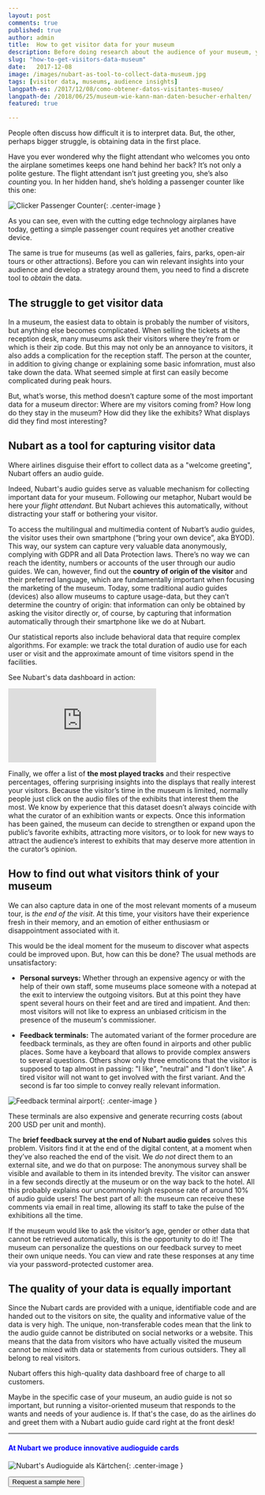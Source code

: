 ```yaml
---
layout: post 
comments: true 
published: true
author: admin
title:  How to get visitor data for your museum
description: Before doing research about the audience of your museum, you need to collect data first. This may not be as easy as it sounds.
slug: "how-to-get-visitors-data-museum"
date:   2017-12-08 
image: /images/nubart-as-tool-to-collect-data-museum.jpg 
tags: [visitor data, museums, audience insights]
langpath-es: /2017/12/08/como-obtener-datos-visitantes-museo/
langpath-de: /2018/06/25/museum-wie-kann-man-daten-besucher-erhalten/
featured: true

---
```


People often discuss how difficult it is to interpret data. But, the other, perhaps bigger struggle, is obtaining data in the first place.

Have you ever wondered why the flight attendant who welcomes you onto the airplane sometimes keeps one hand behind her back? It’s not only a polite
gesture. The flight attendant isn’t just greeting you, she’s also *counting* you. In her hidden hand, she’s holding a passenger counter like this one:

![Clicker Passenger Counter]({{site.baseurl}}/images/passanger-counter.jpg){: .center-image }

As you can see, even with the cutting edge technology airplanes have today, getting a simple passenger count requires yet another creative device.

The same is true for museums (as well as galleries, fairs, parks, open-air tours or other attractions). Before you can win relevant insights into your
audience and develop a strategy around them, you need to find a discrete tool to _obtain_ the data.

<!--more-->

## The struggle to get visitor data

In a museum, the easiest data to obtain is probably the number of visitors, but anything else becomes complicated. When selling the tickets at the
reception desk, many museums ask their visitors where they’re from or which is their zip code. But this may not only be an annoyance to visitors, it
also adds a complication for the reception staff. The person at the counter, in addition to giving change or explaining some basic infomration, must
also take down the data. What seemed simple at first can easily become complicated during peak hours.

But, what’s worse, this method doesn’t capture some of the most important data for a museum director: Where are  my visitors coming from? How long do they stay in the museum? How did
they like the exhibits? What displays did they find most interesting?

## Nubart as a tool for capturing visitor data

Where airlines disguise their effort to collect data as a "welcome greeting", Nubart offers an audio guide.

Indeed, Nubart's audio guides serve as valuable mechanism for collecting important data for your museum. Following our metaphor, Nubart would be here
your _flight attendant_. But Nubart achieves this automatically, without distracting your staff or bothering your visitor.

To access the multilingual and multimedia content of Nubart’s audio guides, the visitor uses their own smartphone (“bring your own device”, aka BYOD).
This way, our system can capture very valuable data anonymously, complying with GDPR and all Data Protection laws. There’s no way we can reach the
identity, numbers or accounts of the user through our audio guides. We can, however, find out the **country of origin of the visitor** and their
preferred language, which are fundamentally important when focusing the marketing of the museum. Today, some traditional audio guides (devices) also
allow museums to capture usage-data, but they can’t determine the country of origin: that information can only be obtained by asking the visitor
directly or, of course, by capturing that information automatically through their smartphone like we do at Nubart.

Our statistical reports also include behavioral data that require complex algorithms. For example: we track the total duration of audio use for each
user or visit and the approximate amount of time visitors spend in the facilities.

See Nubart's data dashboard in action:

<div class="videoContainer">
    <iframe title="{{ 569296194 }}" src="https://player.vimeo.com/video/{{ 569296194 }}?title=0&byline=0&portrait=0" class="video" frameborder="0" allowfullscreen></iframe>
</div>

Finally, we offer a list of **the most played tracks** and their respective percentages, offering surprising insights into the displays that really
interest your visitors. Because the visitor’s time in the museum is limited, normally people just click on the audio files of the exhibits that
interest them the most. We know by experience that this dataset doesn’t always coincide with what the curator of an exhibition wants or expects. Once
this information has been gained, the museum can decide to strengthen or expand upon the public’s favorite exhibits, attracting more visitors, or to
look for new ways to attract the audience’s interest to exhibits that may deserve more attention in the curator’s opinion.

## How to find out what visitors think of your museum

We can also capture data in one of the most relevant moments of a museum tour,  is _the end of the visit_. At this time, your visitors have their
experience fresh in their memory, and an emotion of either enthusiasm or disappointment associated with it.

This would be the ideal moment for the museum to discover what aspects could be improved upon. But, how can this be done? The usual methods are
unsatisfactory:

* **Personal surveys:**
  Whether through an expensive agency or with the help of their own staff, some museums place someone with a notepad at the exit to interview the
  outgoing visitors. But at this point they have spent several hours on their feet and are tired and impatient. And then: most visitors will not like
  to express an unbiased criticism in the presence of the museum's commissioner.

* **Feedback terminals:**
  The automated variant of the former procedure are feedback terminals, as they are often found in airports and other public places. Some have a
  keyboard that allows to provide complex answers to several questions. Others show only three emoticons that the visitor is supposed to tap almost in
  passing: "I like", "neutral" and "I don't like". A tired visitor will not want to get involved with the first variant. And the second is far too
  simple to convey really relevant information. 

![Feedback terminal airport]({{site.baseurl}}/images/feedback-terminal-airport.jpg){: .center-image }

These terminals are also expensive and generate recurring costs (about 200 USD per unit and month).

The **brief feedback survey at the end of Nubart audio guides** solves this problem. Visitors find it at the end of the digital content, at a moment
when they’ve also reached the end of the visit. We *do not* direct them to an external site, and we do that on purpose: The anonymous survey shall be
visible and available to them in its intended brevity. The visitor can answer in a few seconds directly at the museum or on the way back to the hotel.
All this probably explains our uncommonly high response rate of around 10% of audio guide users! The best part of all: the museum can receive these
comments via email in real time, allowing its staff to take the pulse of the exhibitions all the time.

If the museum would like to ask the visitor’s age, gender or other data that cannot be retrieved automatically, this is the opportunity to do it! The
museum can personalize the questions on our feedback survey to meet their own unique needs. You can view and rate these responses at any time via your password-protected customer area.

## The quality of your data is equally important

Since the Nubart cards are provided with a unique, identifiable code and are handed out to the visitors on site, the quality and informative value of the data is very high. The unique, non-transferable codes mean that the link to the audio guide cannot be distributed on social networks or a website. This means that the data from visitors who have actually visited the museum cannot be mixed with data or statements from curious outsiders. They all belong to real visitors. 

Nubart offers this high-quality data dashboard free of charge to all customers.

Maybe in the specific case of your museum, an audio guide is not so important, but running a visitor-oriented museum that responds to the wants and needs of your audience is. If that's the case, do as the airlines do and greet them with a Nubart audio guide card right at the front desk!

***

#### <font color="blue">At Nubart we produce innovative audioguide cards</font>

![Nubart's Audioguide als Kärtchen]({{site.baseurl}}/images/proceso-nubart.png){: .center-image }
<form action="../../../../../">
    <input type="submit" value="Request a sample here" />
</form>